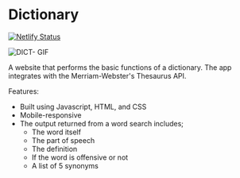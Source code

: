 # Dictionary

[![Netlify Status](https://api.netlify.com/api/v1/badges/1f4faa65-3b47-4ca4-a47d-3cfbc45b4b28/deploy-status)](https://app.netlify.com/sites/naughty-tesla-613a9b/deploys)

![DICT- GIF](https://user-images.githubusercontent.com/79867856/115051782-cf9d1180-9ea2-11eb-8cd9-053e7acfa0e1.gif)

A website that performs the basic functions of a dictionary. The app integrates with the Merriam-Webster's Thesaurus API.


Features:
- Built using Javascript, HTML, and CSS
- Mobile-responsive
- The output returned from a word search includes; 
  * The word itself
  * The part of speech
  * The definition
  * If the word is offensive or not
  * A list of 5 synonyms

